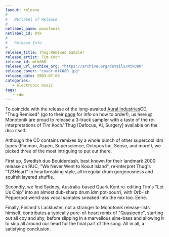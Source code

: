 ```yaml
---
layout: release
#
#   Netlabel of Release
#
netlabel_name: monotonik
netlabel_id: mtk
#
#   Release Info
#
release_title: Thug:Remixed Sampler
release_artist: Tim Koch
release_id: mtk080
release_url_archive_org: "https://archive.org/details/mtk080"
release_cover: "cover-mtk080.jpg"
release_date: 2003-07-08
categories:
   - electronic music
tags:
   - idm
---
```

To coincide with the release of the long-awaited <a href="http://www.aural-industries.com.au">Aural Industries</a>CD, "Thug:Remixed" (go to their  <a href="http://www.aural-industries.com.au">page</a> for info on how to order!), us here @ Monotonik are proud to release a 3-track sampler with a taste of the re-interpretations of Tim Koch/ Thug [Defocus, AI, Surgery] available on the disc itself.

Although the CD contains remixes by a whole bunch of other supercool idm types (Pimmon, Aspen, Superscience, Octopus Inc, Sense, and more!), we picked three of the most intriguing to put out there.

First up, Swedish duo Boulderdash, best known for their landmark 2000 release on RUC, "We Never Went to Koxut Island", re-interpret Thug's "123Heart" in heartbreaking style, all irregular drum gorgeousness and soulfelt layered shuffle. 

Secondly, we find Sydney, Australia-based Quark Kent re-editing Tim's "Let Us Chip" into an almost dub-sharp drum idm pot-pourri, with Orb-ish Pepperpot weird-ass vocal samples sneaked into the mix too. Eerie.

Finally, Finland's Lackluster, not a stranger to Monotonik release-lists himself, contributes a typically pure-of-heart remix of "Quasipede", starting out all coy and shy, before slipping in a marvellous sine-bass and allowing it to skip all around our head for the final part of the song. All in all, a satisfying conclusion. 



